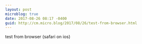 ```yaml
---
layout: post
microblog: true
date: 2017-08-26 08:17 -0400
guid: http://cm.micro.blog/2017/08/26/test-from-browser.html
---
```

test from browser (safari on ios)

